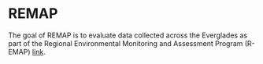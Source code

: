 
<!-- README.md is generated from README.Rmd. Please edit that file -->

# REMAP

<!-- badges: start -->
<!-- badges: end -->

The goal of REMAP is to evaluate data collected across the Everglades as
part of the Regional Environmental Monitoring and Assessment Program
(R-EMAP)
[link](https://www.epa.gov/everglades/environmental-monitoring-everglades).
